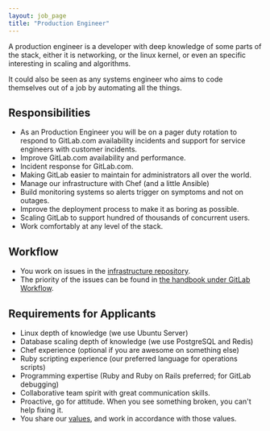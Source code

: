 ```yaml
---
layout: job_page
title: "Production Engineer"
---
```


A production engineer is a developer with deep knowledge of some parts of the stack, either it
is networking, or the linux kernel, or even an specific interesting in scaling and algorithms.

It could also be seen as any systems engineer who aims to code themselves out of a job by automating
all the things.

## Responsibilities

* As an Production Engineer you will be on a pager duty rotation to respond
to GitLab.com availability incidents and support for service engineers with
customer incidents.
* Improve GitLab.com availability and performance.
* Incident response for GitLab.com.
* Making GitLab easier to maintain for administrators all over the world.
* Manage our infrastructure with Chef (and a little Ansible)
* Build monitoring systems so alerts trigger on symptoms and not on outages.
* Improve the deployment process to make it as boring as possible.
* Scaling GitLab to support hundred of thousands of concurrent users.
* Work comfortably at any level of the stack.

## Workflow

* You work on issues in the [infrastructure repository](https://gitlab.com/gitlab-com/infrastructure/issues).
* The priority of the issues can be found in [the handbook under GitLab Workflow](https://about.gitlab.com/handbook/#prioritize).

## Requirements for Applicants

* Linux depth of knowledge (we use Ubuntu Server)
* Database scaling depth of knowledge (we use PostgreSQL and Redis)
* Chef experience (optional if you are awesome on something else)
* Ruby scripting experience (our preferred language for operations scripts)
* Programming expertise (Ruby and Ruby on Rails preferred; for GitLab debugging)
* Collaborative team spirit with great communication skills.
* Proactive, go for attitude. When you see something broken, you can't help fixing it.
* You share our [values](/handbook/#values), and work in accordance with those values.
